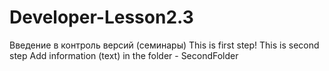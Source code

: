 # Developer-Lesson2.3
Введение в контроль версий (семинары)
This is first step!
This is second step
Add information (text) in the folder - SecondFolder
